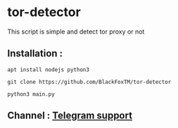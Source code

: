 # tor-detector
This script is simple and detect tor proxy or not


## Installation : 
``` apt install nodejs python3 ```

``` git clone https://github.com/BlackFoxTM/tor-detector ```

``` python3 main.py ```


## Channel : [Telegram support](https://t.me/BlackFoxSecurityTeam)

